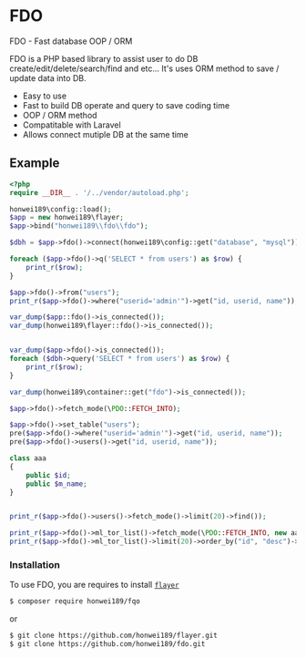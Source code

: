 # FDO

FDO - Fast database OOP / ORM 

FDO is a PHP based library to assist user to do DB create/edit/delete/search/find and etc... It's uses ORM method to save / update data into DB.

  - Easy to use
  - Fast to build DB operate and query to save coding time
  - OOP / ORM method
  - Compatitable with Laravel
  - Allows connect mutiple DB at the same time

## Example

```php
<?php
require __DIR__ . '/../vendor/autoload.php';

honwei189\config::load();
$app = new honwei189\flayer;
$app->bind("honwei189\\fdo\\fdo");

$dbh = $app->fdo()->connect(honwei189\config::get("database", "mysql"));

foreach ($app->fdo()->q('SELECT * from users') as $row) {
    print_r($row);
}

$app->fdo()->from("users");
print_r($app->fdo()->where("userid='admin'")->get("id, userid, name"));

var_dump($app::fdo()->is_connected());
var_dump(honwei189\flayer::fdo()->is_connected());


var_dump($app->fdo()->is_connected());
foreach ($dbh->query('SELECT * from users') as $row) {
    print_r($row);
}

var_dump(honwei189\container::get("fdo")->is_connected());

$app->fdo()->fetch_mode(\PDO::FETCH_INTO);

$app->fdo()->set_table("users");
pre($app->fdo()->where("userid='admin'")->get("id, userid, name"));
pre($app->fdo()->users()->get("id, userid, name"));

class aaa
{
    public $id;
    public $m_name;
}


print_r($app->fdo()->users()->fetch_mode()->limit(20)->find());

print_r($app->fdo()->ml_tor_list()->fetch_mode(\PDO::FETCH_INTO, new aaa)->limit(20)->order_by("id", "desc")->find("id, m_name"));
print_r($app->fdo()->ml_tor_list()->limit(20)->order_by("id", "desc")->find("id, m_name"));
```

### Installation

To use FDO, you are requires to install [`flayer`](https://github.com/honwei189/flayer.git)

```sh
$ composer require honwei189/fqo
```
or
```sh
$ git clone https://github.com/honwei189/flayer.git
$ git clone https://github.com/honwei189/fdo.git
```
